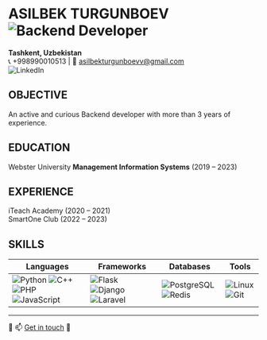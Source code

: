 # ASILBEK TURGUNBOEV ![Backend Developer](https://img.shields.io/badge/Role-Backend_Developer-blue)
**Tashkent, Uzbekistan**  
📞 +998990010513 | 📧 [asilbekturgunboevv@gmail.com](mailto:asilbekturgunboevv@gmail.com)  
![LinkedIn](https://img.shields.io/badge/LinkedIn-0077B5?style=for-the-badge&logo=linkedin&logoColor=white)

## OBJECTIVE

An active and curious Backend developer with more than 3 years of experience.

## EDUCATION
Webster University
**Management Information Systems** (2019 – 2023)

## EXPERIENCE
iTeach Academy (2020 – 2021)  
SmartOne Club (2022 – 2023)

## SKILLS
| **Languages** | **Frameworks** | **Databases** | **Tools** |
|---------------|----------------|---------------|-----------|
| ![Python](https://img.shields.io/badge/-Python-3776AB?style=flat&logo=python&logoColor=white) ![C++](https://img.shields.io/badge/-C++-00599C?style=flat&logo=c) ![PHP](https://img.shields.io/badge/-PHP-777BB4?style=flat&logo=php) ![JavaScript](https://img.shields.io/badge/-JavaScript-black?style=flat&logo=javascript) | ![Flask](https://img.shields.io/badge/-Flask-black?style=flat&logo=flask) ![Django](https://img.shields.io/badge/-Django-092E20?style=flat&logo=django) ![Laravel](https://img.shields.io/badge/-Laravel-FF2D20?style=flat&logo=laravel) | ![PostgreSQL](https://img.shields.io/badge/-PostgreSQL-336791?style=flat&logo=postgresql) ![Redis](https://img.shields.io/badge/-Redis-D92B21?style=flat&logo=redis) | ![Linux](https://img.shields.io/badge/-Linux-FCC624?style=flat&logo=linux) ![Git](https://img.shields.io/badge/-Git-black?style=flat&logo=git) |


---

🔗 📫 [Get in touch](mailto:asilbekturgunboevv@gmail.com) 🤝
